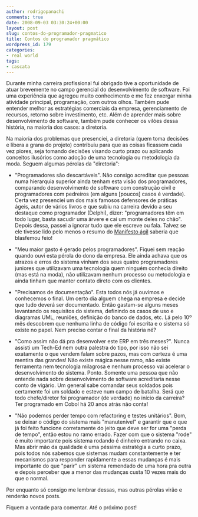 ```yaml
---
author: rodrigopanachi
comments: true
date: 2008-09-03 03:30:24+00:00
layout: post
slug: contos-do-programador-pragmatico
title: Contos do programador pragmático
wordpress_id: 179
categories:
- real world
tags:
- cascata
---
```


Durante minha carreira profissional fui obrigado tive a oportunidade de atuar brevemente no campo gerencial do desenvolvimento de software. Foi uma experiência que agregou muito conhecimento e me fez enxergar minha atividade principal, programação, com outros olhos. Também pude entender melhor as estratégias comerciais da empresa, gerenciamento de recursos, retorno sobre investimento, etc. Além de aprender mais sobre desenvolvimento de software, também pude conhecer os vilões dessa história, na maioria dos casos: a diretoria.

Na maioria dos problemas que presenciei, a diretoria (quem toma decisões e libera a grana do projeto) contribuiu para que as coisas ficassem cada vez piores, seja tomando decisões visando curto prazo ou aplicando conceitos ilusórios como adoção de uma tecnologia ou metodologia da moda. Seguem algumas pérolas da "diretoria":



	
  * "Programadores são descartáveis". Não consigo acreditar que pessoas numa hierarquia superior ainda tenham esta visão dos programadores, comparando desenvolvimento de software com construção civíl e programadores com pedreiros (em alguns [poucos] casos é verdade). Certa vez presenciei um dos mais famosos defensores de práticas ágeis, autor de vários livros e que subiu na carreira devido a seu destaque como programador (Delphi), dizer: "programadores têm em todo lugar, basta sacudir uma árvere e cai um monte deles no chão". Depois dessa, passei a ignorar tudo que ele escreve ou fala. Talvez se ele tivesse lido pelo menos o resumo do [Manifesto ágil](http://agilemanifesto.org/) saberia que blasfemou feio!

	
  * "Meu maior gasto é gerado pelos programadores". Fiquei sem reação quando ouvi esta pérola do dono da empresa. Ele ainda achava que os atrazos e erros do sistema vinham dos seus quatro programadores juniores que utilizavam uma tecnologia quem ninguém conhecia direito (mas está na moda), não utilizavam nenhum processo ou metodologia e ainda tinham que manter contato direto com os clientes.

	
  * "Precisamos de documentação". Esta todos nós já ouvimos e conhecemos o final. Um certo dia alguem chega na empresa e decide que tudo deverá ser documentado. Então gastam-se alguns meses levantando os requisitos do sistema, definindo os casos de uso e diagramas UML, reuniões, definição do banco de dados, etc. Lá pelo 10º mês descobrem que nenhuma linha de código foi escrita e o sistema só existe no papel. Nem preciso contar o final da história né?

	
  * "Como assim não dá pra desenvolver este ERP em três meses?". Nunca assisti um Tech-Ed nem outra palestra do tipo, por isso não sei exatamente o que vendem falam sobre pazos, mas com certeza é uma mentira das grandes! Não existe mágica nesse ramo, não existe ferramenta nem tecnologia milagrosa e nenhum processo vai acelerar o desenvolvimento do sistema. Ponto. Somente uma pessoa que não entende nada sobre desenvolvimento de software acreditaria nesse conto de vigário. Um general sabe comandar seus soldados pois certamente foi um soldado e esteve num campo de batalha. Será que todo chefe/diretor foi programador (de verdade) no início da carreira? Ter programado em Cobol há 20 anos atrás não conta!

	
  * "Não podemos perder tempo com refactoring e testes unitários". Bom, se deixar o código do sistema mais "manutenível" e garantir que o que já foi feito funcione corretamente do jeito que deve ser for uma "perda de tempo", então estou no ramo errado. Fazer com que o sistema "rode" é muito importante pois sistema rodando é dinheiro entrando no caixa. Mas abrir mão da qualidade é uma péssima estratégia a curto prazo, pois todos nós sabemos que sistemas mudam constantemente e ter mecanismos para responder rapidamente a essas mudanças é mais importante do que "parir" um sistema remendado de uma hora pra outra e depois perceber que a menor das mudanças custa 10 vezes mais do que o normal.


Por enquanto só consigo me lembrar dessas, mas outras pérolas virão e renderão novos posts.

Fiquem a vontade para comentar. Até o próximo post!
